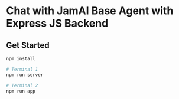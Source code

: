 # Chat with JamAI Base Agent with Express JS Backend

## Get Started
```bash
npm install

# Terminal 1
npm run server

# Terminal 2
npm run app
```
